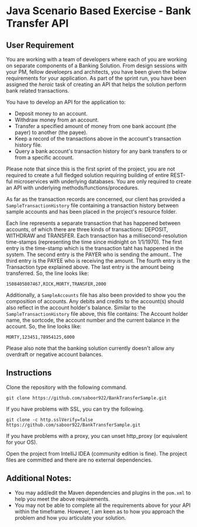 # Java Scenario Based Exercise - Bank Transfer API
 
 ## User Requirement
 You are working with a team of developers where each of you are working on separate components of a Banking Solution. 
 From design sessions with your PM, fellow develoeprs and architects, you have been given the below requirements for your application.
 As part of the sprint run, you have been assigned the _heroic_ task of creating an API that helps the solution perform 
 bank related transactions.
  
 You have to develop an API for the application to: 
 - Deposit money to an account.
 - Withdraw money from an account.
 - Transfer a specified amount of money from one bank account (the payer) to another (the payee).
 - Keep a record of the transactions above in the account's transaction history file.
 - Query a bank account's transaction history for any bank transfers to or from a specific account.
 
 Please note that since this is the first sprint of the project, you are not required to create a full fledged solution 
 requiring building of entire REST-ful microservices with underlying databases. You are only required to create an API
 with underlying methods/functions/procedures. 
 
 As far as the transaction records are concerned, our client has provided a `SampleTransactionHistory` file containing 
 a transaction history between sample accounts and has been placed in the project's resource folder. 
 
 Each line represents a separate transaction that has happened between accounts, of which there are three kinds of 
 transactions: DEPOSIT, WITHDRAW and TRANSFER. Each transaction has a millisecond-resolution time-stamps (representing the time
 since midnight on 1/1/1970). The first entry is the time-stamp which is the transaction taht has happened in the system.
 The second entry is the PAYER who is sending the amount..
 The third entry is the PAYEE who is receiving the amount. 
 The fourth entry is the Transaction type explained above.
 The last entry is the amount being transferred.
 So, the line looks like:
 ```
 1508405807467,RICK,MORTY,TRANSFER,2000
 ```
 
 Additionally, a `SampleAccounts` file has also been provided to show you the composition of accounts. 
 Any debits and credits to the account(s) should also reflect in the account holder's balance.
 Similar to the `SampleTransactionHistory` file above, this file contains:
 The Account holder name, the sortcode, the account number and the current balance in the account.
  So, the line looks like:
  ```
  MORTY,123451,78954125,6000
  ```
 
 Please also note that the banking solution currently doesn't allow any overdraft or negative account balances.
 
## Instructions
Clone the repository with the following command.

`git clone https://github.com/saboor922/BankTransferSample.git`

If you have problems with SSL, you can try the following.

`git clone -c http.sslVerify=false https://github.com/saboor922/BankTransferSample.git`

If you have problems with a proxy, you can unset http_proxy (or equivalent for your OS).

Open the project from IntelliJ IDEA (community edition is fine). 
The project files are committed and there are no external dependencies. 


## Additional Notes:
  - You may add/edit the Maven dependencies and plugins in the `pom.xml` to help you meet the above requirements.
  - You may not be able to complete all the requirements above for your API within the timeframe. However, I am keen as to how you approach the problem and how you articulate your solution.
